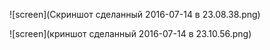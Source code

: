 
![screen](Скриншот сделанный 2016-07-14 в 23.08.38.png)

![screen](криншот сделанный 2016-07-14 в 23.10.56.png)
